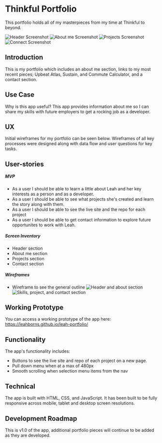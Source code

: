 # Thinkful Portfolio
This portfolio holds all of my masterpieces from my time at Thinkful to beyond.

![Header Screenshot](https://github.com/LeahBorns/leah-portfolio/blob/master/images/portfolio-header.png)
![About me Screenshot](https://github.com/LeahBorns/leah-portfolio/blob/master/images/portfolio-about-me.png)
![Projects Screenshot](https://github.com/LeahBorns/leah-portfolio/blob/master/images/portfolio-projects.png)
![Connect Screenshot](https://github.com/LeahBorns/leah-portfolio/blob/master/images/portfolio-connect.png)

## Introduction
This is my portfolio which includes an about me section, links to my most recent pieces; Upbeat Atlas, Sustain, and Commute Calculator, and a contact section.


## Use Case
Why is this app useful? This app provides information about me so I can share my skills with future employers to get a rocking job as a developer.

## UX

Initial wireframes for my portfolio can be seen below. Wireframes of all key processes were designed along with data flow and user questions for key tasks.


## User-stories

##### MVP
* As a user I should be able to learn a little about Leah and her key interests as a person and as a developer.
* As a user I should be able to see what projects she's created and learn the story along with them.
* As a user I should be able to see the live site and the repo for each project
* As a user I should be able to get contact information to explore future opportunites to work with Leah.

##### Screen Inventory
* Header section
* About me section
* Projects section
* Contact section

##### Wireframes

* Wireframe to see the general outline
![Header and about section](https://github.com/LeahBorns/leah-portfolio/blob/master/images/portfolio-top.png)
![Skills, project, and contact section](https://github.com/LeahBorns/leah-portfolio/blob/master/images/portfolio-bottom.png)


## Working Prototype

You can access a working prototype of the app here: https://leahborns.github.io/leah-portfolio/

## Functionality
The app's functionality includes:

* Buttons to see the live site and repo of each project on a new page.
* Pull down menu when at a max of 480px
* Smooth scrolling when selection menu items from the nav


## Technical

The app is built with HTML, CSS, and JavaScript. It has been built to be fully responsive across mobile, tablet and desktop screen resolutions.

## Development Roadmap

This is v1.0 of the app, additional portfolio pieces will continue to be added as they are developed.

